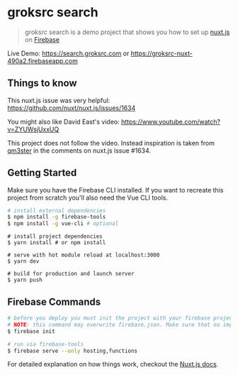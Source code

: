 # groksrc search

> groksrc search is a demo project that shows you how to set up [nuxt.js](http://nuxtjs.org) on [Firebase](https://firebase.google.com)

Live Demo: https://search.groksrc.com or https://groksrc-nuxt-490a2.firebaseapp.com

## Things to know

This nuxt.js issue was very helpful: https://github.com/nuxt/nuxt.js/issues/1634

You might also like David East's video: https://www.youtube.com/watch?v=ZYUWsjUxxUQ

This project does not follow the video. Instead inspiration is taken from [qm3ster](https://github.com/qm3ster) in the comments on nuxt.js issue #1634.

## Getting Started

Make sure you have the Firebase CLI installed. If you want to recreate this project from scratch you'll also need the Vue CLI tools.
``` bash
# install external dependencies
$ npm install -g firebase-tools
$ npm install -g vue-cli # optional
```

```
# install project dependencies
$ yarn install # or npm install

# serve with hot module reload at localhost:3000
$ yarn dev

# build for production and launch server
$ yarn push
```

## Firebase Commands

``` bash
# before you deploy you must init the project with your firebase project to create a .firebaserc
# NOTE: this command may overwrite firebase.json. Make sure that no important lines are lost
$ firebase init

# run via firebase-tools
$ firebase serve --only hosting,functions
```

For detailed explanation on how things work, checkout the [Nuxt.js docs](https://github.com/nuxt/nuxt.js).

